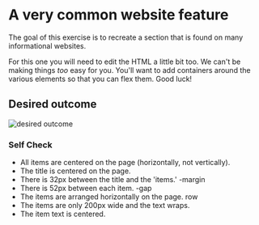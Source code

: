 # A very common website feature

The goal of this exercise is to recreate a section that is found on many informational websites.

For this one you will need to edit the HTML a little bit too. We can't be making things _too_ easy for you. You'll want to add containers around the various elements so that you can flex them. Good luck!

## Desired outcome

![desired outcome](./desired-outcome.png)

### Self Check

- All items are centered on the page (horizontally, not vertically).
- The title is centered on the page. 
- There is 32px between the title and the 'items.' -margin
- There is 52px between each item. -gap
- The items are arranged horizontally on the page. row
- The items are only 200px wide and the text wraps. 
- The item text is centered.

